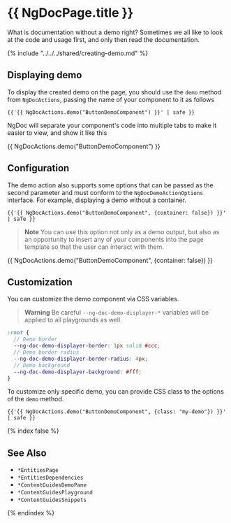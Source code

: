 # {{ NgDocPage.title }}

What is documentation without a demo right? Sometimes we all like to look at
the code and usage first, and only then read the documentation.

{% include "../../../shared/creating-demo.md" %}

## Displaying demo

To display the created demo on the page, you should use the `demo` method from `NgDocActions`,
passing the name of your component to it as follows

```twig fileName="index.md"
{{'{{ NgDocActions.demo("ButtonDemoComponent") }}' | safe }}
```

NgDoc will separate your component's code into multiple tabs to make it easier to view, and show it
like this

{{ NgDocActions.demo("ButtonDemoComponent") }}

## Configuration

The demo action also supports some options that can be passed as the second parameter and must
conform to the `NgDocDemoActionOptions` interface. For example, displaying a demo without a
container.

```twig fileName="index.md"
{{'{{ NgDocActions.demo("ButtonDemoComponent", {container: false}) }}' | safe }}
```

> **Note**
> You can use this option not only as a demo output, but also as an opportunity to insert any of
> your
> components into the page template so that the user can interact with them.

{{ NgDocActions.demo("ButtonDemoComponent", {container: false}) }}

## Customization

You can customize the demo component via CSS variables.

> **Warning**
> Be careful `--ng-doc-demo-displayer-*` variables will be applied to all playgrounds as well.

```scss fileName="styles.scss"
:root {
  // Demo border
  --ng-doc-demo-displayer-border: 1px solid #ccc;
  // Demo border radius
  --ng-doc-demo-displayer-border-radius: 4px;
  // Demo background
  --ng-doc-demo-displayer-background: #fff;
}
```

To customize only specific demo, you can provide CSS class to the options of the `demo` method.

```twig fileName="index.md"
{{'{{ NgDocActions.demo("ButtonDemoComponent", {class: "my-demo"}) }}' | safe }}
```

{% index false %}

## See Also

- `*EntitiesPage`
- `*EntitiesDependencies`
- `*ContentGuidesDemoPane`
- `*ContentGuidesPlayground`
- `*ContentGuidesSnippets`

{% endindex %}
